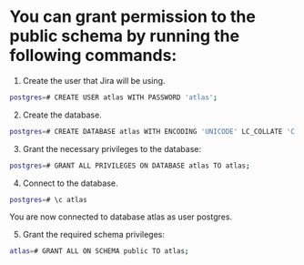 # You can grant permission to the public schema by running the following commands: 

1. Create the user that Jira will be using.

```sh
postgres=# CREATE USER atlas WITH PASSWORD 'atlas';
```

2. Create the database.

```sh
postgres=# CREATE DATABASE atlas WITH ENCODING 'UNICODE' LC_COLLATE 'C' LC_CTYPE 'C' TEMPLATE template0;
```

3. Grant the necessary privileges to the database:

```sh
postgres=# GRANT ALL PRIVILEGES ON DATABASE atlas TO atlas;
```

4. Connect to the database.

```sh
postgres=# \c atlas
```

You are now connected to database atlas as user postgres.

5. Grant the required schema privileges:

```sh
atlas=# GRANT ALL ON SCHEMA public TO atlas;
```
